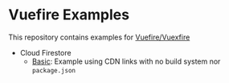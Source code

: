# Vuefire Examples

This repository contains examples for [Vuefire/Vuexfire](https://github.com/vuejs/vuefire)


- Cloud Firestore
  - [Basic](basic-firestore): Example using CDN links with no build system nor `package.json`
